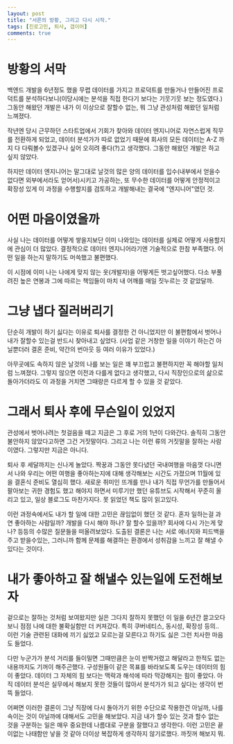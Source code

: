 ```yaml
---
layout: post
title: "서른의 방황, 그리고 다시 시작."
tags: [진로고민, 퇴사, 갭이어]
comments: true
---
```


# 방황의 서막
백엔드 개발을 6년정도 했을 무렵 데이터를 가지고 프로덕트를 만들거나 만들어진 프로덕트를 분석하다보니(이당시에는 분석을 직접 한다기 보다는 기웃기웃 보는 정도였다.) 그동안 해왔던 개발은 내가 이 이상으로 잘할수 없는, 뭐 그냥 관성처럼 해왔던 일처럼 느껴졌다.

작년엔 당시 근무하던 스타트업에서 기회가 찾아와 데이터 엔지니어로 자연스럽게 직무를 전환하게 되었고, 데이터 분석가가 따로 없었기 때문에 회사의 모든 데이터는 A-Z 까지 다 다뤄볼수 있겠구나 싶어 오히려 좋다(?)고 생각했다. 그동안 해왔던 개발은 하고 싶지 않았다.

하지만 데이터 엔지니어는 말그대로 날것의 많은 양의 데이터를 입수(내부에서 얻을수 없다면 외부에서라도 얻어서)시키고 가공하는, 또 무수한 데이터를 어떻게 안정적이고 확장성 있게 이 과정을 수행할지를 검토하고 개발해내는 결국에 "엔지니어"였던 것.

# 어떤 마음이였을까
사실 나는 데이터를 어떻게 쌓을지보단 이미 나와있는 데이터를 실제로 어떻게 사용할지에 관심이 더 많았다. 결정적으로 데이터 엔지니어라기엔 기술적으로 한참 부족했다. 어떤 일을 하는지 말하기도 머쓱했고 불편했다. 

이 시점에 이미 나는 나에게 맞지 않는 옷(개발자)을 어떻게든 벗고싶어했다. 다소 부풀려진 높은 연봉과 그에 따르는 책임들이 마치 내 어깨를 매일 짓누르는 것 같았달까.

# 그냥 냅다 질러버리기
단순히 개발이 하기 싫다는 이유로 퇴사를 결정한 건 아니었지만 이 불편함에서 벗어나 내가 잘할수 있는걸 반드시 찾아내고 싶었다. (사업 같은 거창한 일을 이야기 하는건 아닐뿐더러 결혼 준비, 약간의 번아웃 등 여러 이유가 있었다.)

아무곳에도 속하지 않은 날것의 나를 보는 일은 꽤 부끄럽고 불편하지만 꼭 해야할 일처럼 느껴졌다. 그렇지 않으면 이전과 다를게 없다고 생각했고, 다시 직장인으로의 삶으로 돌아가더라도 이 과정을 거치면 그때랑은 다르게 할 수 있을 것 같았다.

# 그래서 퇴사 후에 무슨일이 있었지
관성에서 벗어나려는 첫걸음을 떼고 지금은 그 후로 거의 1년이 다와간다. 솔직히 그동안 불안하지 않았다고하면 그건 거짓말이다. 그리고 나는 이런 류의 거짓말을 잘하는 사람이였다. 그렇지만 지금은 아니다.

퇴사 후 세달까지는 신나게 놀았다. 짝꿍과 그동안 못다녔던 국내여행을 마음껏 다니면서 나와 우리는 어떤 여행을 좋아하는지에 대해 생각해보는 시간도 가졌으며 11월에 있을 결혼식 준비도 열심히 했다. 새로운 취미인 뜨개를 만나 내가 직접 무언가를 만들어서 팔아보는 귀한 경험도 했고 해야지 하면서 미루기만 했던 유튜브도 시작해서 꾸준히 올리고 있고, 일상 블로그도 마찬가지다. 못 읽었던 책도 많이 읽고있다.

이런 과정속에서도 내가 할 일에 대한 고민은 끊임없이 했던 것 같다. 혼자 일하는걸 과연 좋아하는 사람일까? 개발을 다시 해야 하나? 잘 할수 있을까? 회사에 다시 가는게 맞나? 등등의 수많은 질문들을 떠올려보았다. 도출된 결론은 나는 서로 에너지와 피드백을 주고 받을수있는, 그러니까 함께 문제를 해결하는 환경에서 성취감을 느끼고 잘 해낼 수 있다는 것이다.

# 내가 좋아하고 잘 해낼수 있는일에 도전해보자
겉으로는 잘하는 것처럼 보여왔지만 실은 그다지 잘하지 못했던 이 일을 6년간 끌고오다 보니 점점 나에 대한 불확실함만 더 커져갔다. 특히 쿠버네티스, 동시성, 확장성 등의.. 이런 기술 관련된 대화에 끼기 싫었고 모르는걸 모른다고 하기도 싫은 그런 치사한 마음도 들었다.

다만 누군가가 분석 거리를 들이밀면 그때만큼은 눈이 반짝거렸고 해달라고 한적도 없는 내용까지도 기꺼이 해주곤했다. 구성원들이 같은 목표를 바라보도록 도우는 데이터의 힘이 좋았다. 데이터 그 자체의 힘 보다는 맥락과 해석에 따라 막강해지는 힘이 좋았다. 아직 데이터 분석은 실무에서 해보지 못한 것들이 많아서 분석가가 되고 싶다는 생각이 번뜩 들었다.

어쩌면 이러한 결론이 그냥 직장에 다시 돌아가기 위한 수단으로 작용한건 아닐까, 나를 속이는 것이 아닐까에 대해서도 고민을 해보았다. 지금 내가 할수 있는 것과 할수 없는 것을 구분하는 일은 매우 중요한데 나름대로 구분을 잘했다고 생각한다. 이런 고민은 끝이없는 나태함만 낳을 것 같아 더이상 복잡하게 생각하지 않기로했다. 까짓꺼 해보지 뭐.

